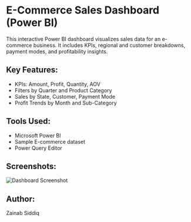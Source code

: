 # E-Commerce Sales Dashboard (Power BI)

This interactive Power BI dashboard visualizes sales data for an e-commerce business. It includes KPIs, regional and customer breakdowns, payment modes, and profitability insights.

## Key Features:
- KPIs: Amount, Profit, Quantity, AOV
- Filters by Quarter and Product Category
- Sales by State, Customer, Payment Mode
- Profit Trends by Month and Sub-Category

## Tools Used:
- Microsoft Power BI
- Sample E-commerce dataset
- Power Query Editor

## Screenshots:
![Dashboard Screenshot](.png)

## Author:
Zainab Siddiq 
